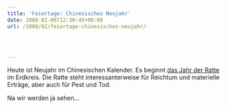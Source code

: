 ```yaml
---
title: 'Feiertage: Chinesisches Neujahr'
date: 2008-02-06T12:30:45+00:00
url: /2008/02/feiertage-chinesisches-neujahr/




---
```

Heute ist Neujahr im Chinesischen Kalender. Es beginnt [das Jahr der Ratte][1] im Erdkreis. Die Ratte steht interessanterweise für Reichtum und materielle Erträge, aber auch für Pest und Tod.

Na wir werden ja sehen...

 [1]: http://en.wikipedia.org/wiki/Year_of_the_rat
